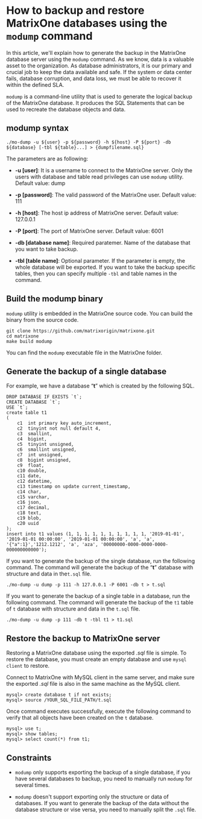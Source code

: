 # How to backup and restore MatrixOne databases using the `modump` command

In this article, we'll explain how to generate the backup in the MatrixOne database server using the `modump` command. As we know, data is a valuable asset to the organization. As database administrators, it is our primary and crucial job to keep the data available and safe. If the system or data center fails, database corruption, and data loss, we must be able to recover it within the defined SLA.

`modump` is a command-line utility that is used to generate the logical backup of the MatrixOne database. It produces the SQL Statements that can be used to recreate the database objects and data.

## modump syntax

```
./mo-dump -u ${user} -p ${password} -h ${host} -P ${port} -db ${database} [-tbl ${table}...] > {dumpfilename.sql}
```

The parameters are as following:

- **-u [user]**: It is a username to connect to the MatrixOne server. Only the users with database and table read privileges can use `modump` utility. Default value: dump

- **-p [password]**: The valid password of the MatrixOne user. Default value: 111

- **-h [host]**: The host ip address of MatrixOne server. Default value: 127.0.0.1

- **-P [port]**: The port of MatrixOne server. Default value: 6001

- **-db [database name]**: Required paratemer. Name of the database that you want to take backup.

- **-tbl [table name]**: Optional parameter. If the parameter is empty, the whole database will be exported. If you want to take the backup specific tables, then you can specify multiple `-tbl` and table names in the command.

## Build the modump binary

`modump` utility is embedded in the MatrixOne source code. You can build the binary from the source code.

```
git clone https://github.com/matrixorigin/matrixone.git
cd matrixone
make build modump
```

You can find the `modump` executable file in the MatrixOne folder.

## Generate the backup of a single database

For example, we have a database “**t**” which is created by the following SQL.

```
DROP DATABASE IF EXISTS `t`;
CREATE DATABASE `t`;
USE `t`;
create table t1
(
    c1  int primary key auto_increment,
    c2  tinyint not null default 4,
    c3  smallint,
    c4  bigint,
    c5  tinyint unsigned,
    c6  smallint unsigned,
    c7  int unsigned,
    c8  bigint unsigned,
    c9  float,
    c10 double,
    c11 date,
    c12 datetime,
    c13 timestamp on update current_timestamp,
    c14 char,
    c15 varchar,
    c16 json,
    c17 decimal,
    c18 text,
    c19 blob,
    c20 uuid
);
insert into t1 values (1, 1, 1, 1, 1, 1, 1, 1, 1, 1, '2019-01-01', '2019-01-01 00:00:00', '2019-01-01 00:00:00', 'a', 'a', '{"a":1}','1212.1212', 'a', 'aza', '00000000-0000-0000-0000-000000000000');
```

If you want to generate the backup of the single database, run the following command. The command will generate the backup of the “**t**” database with structure and data in the`t.sql` file.

```
./mo-dump -u dump -p 111 -h 127.0.0.1 -P 6001 -db t > t.sql
```

If you want to generate the backup of a single table in a database, run the following command. The command will generate the backup of the `t1` table of  `t` database with structure and data in the `t.sql` file.

```
./mo-dump -u dump -p 111 -db t -tbl t1 > t1.sql
```

## Restore the backup to MatrixOne server

Restoring a MatrixOne database using the exported *.sql* file is simple. To restore the database, you must create an empty database and use `mysql client` to restore.

Connect to MatrixOne with MySQL client in the same server, and make sure the exported *.sql* file is also in the same machine as the MySQL client.

```
mysql> create database t if not exists;
mysql> source /YOUR_SQL_FILE_PATH/t.sql
```

Once command executes successfully, execute the following command to verify that all objects have been created on the `t` database.

```
mysql> use t;
mysql> show tables;
mysql> select count(*) from t1;
```

## Constraints

* `modump` only supports exporting the backup of a single database, if you have several databases to backup, you need to manually run `modump` for several times.

* `modump` doesn't support exporting only the structure or data of databases. If you want to generate the backup of the data without the database structure or vise versa, you need to manually split the `.sql` file.
